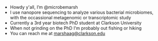 - Howdy y'all, I’m @microbemarsh
- I use nanopore sequencing to analyze various bacterial microbiomes, with the occassional metagenomic or transcriptomic study
- Currently a 3rd year biotech PhD student at Clarkson University 
- When not grinding on the PhD I'm probably out fishing or hiking 
- You can reach me at marshaag@clarkson.edu

<!---
microbemarsh/microbemarsh is a ✨ special ✨ repository because its `README.md` (this file) appears on your GitHub profile.
You can click the Preview link to take a look at your changes.
--->
